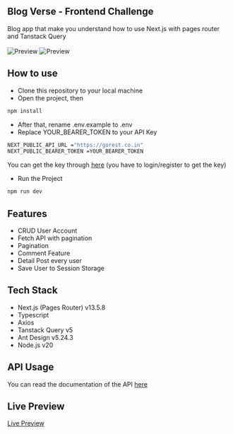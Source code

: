 ## Blog Verse - Frontend Challenge
Blog app that make you understand how to use Next.js with pages router and Tanstack Query
</br>
</br>
![Preview](https://github.com/user-attachments/assets/1b669735-3e88-4a19-b53a-0be8e73ec97d)
![Preview](https://github.com/user-attachments/assets/3de0c359-b421-45b4-8e08-44ccd7696396)

## How to use
- Clone this repository to your local machine
- Open the project, then
```bash 
npm install
```
- After that, rename .env.example to .env
- Replace YOUR_BEARER_TOKEN to your API Key
```bash 
NEXT_PUBLIC_API_URL ="https://gorest.co.in"
NEXT_PUBLIC_BEARER_TOKEN =YOUR_BEARER_TOKEN
```
You can get the key through [here](https://gorest.co.in/consumer/login) (you have to login/register to get the key)
- Run the Project
```bash 
npm run dev
```

## Features
- CRUD User Account
- Fetch API with pagination
- Pagination
- Comment Feature
- Detail Post every user
- Save User to Session Storage

## Tech Stack
- Next.js (Pages Router) v13.5.8
- Typescript
- Axios
- Tanstack Query v5
- Ant Design v5.24.3
- Node.js v20

## API Usage
You can read the documentation of the API [here](https://gorest.co.in/)

## Live Preview
[Live Preview](https://blog-verse-fe.vercel.app)
